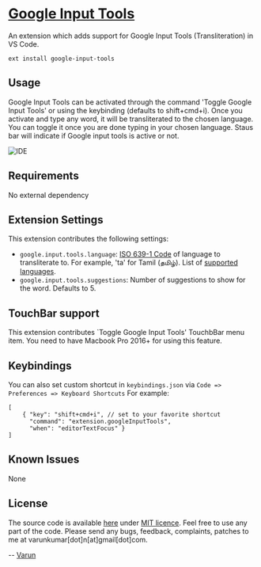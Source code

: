 # [Google Input Tools](https://github.com/varunkumar/google-input-tools)

An extension which adds support for Google Input Tools (Transliteration) in VS Code. 

```
ext install google-input-tools
```

## Usage

Google Input Tools can be activated through the command 'Toggle Google Input Tools' or using the keybinding (defaults to shift+cmd+i). Once you activate and type any word, it will be transliterated to the chosen language. You can toggle it once you are done typing in your chosen language. Staus bar will indicate if Google input tools is active or not. 

![IDE](assets/images/demo.gif) 

## Requirements

No external dependency

## Extension Settings

This extension contributes the following settings:

* `google.input.tools.language`: [ISO 639-1 Code](https://www.loc.gov/standards/iso639-2/php/code_list.php) of language to transliterate to. For example, 'ta' for Tamil (தமிழ்). List of [supported languages](https://www.google.com/inputtools/help/languages.html).
* `google.input.tools.suggestions`: Number of suggestions to show for the word. Defaults to 5.

## TouchBar support

This extension contributes `Toggle Google Input Tools' TouchbBar menu item. You need to have Macbook Pro 2016+ for using this feature.

## Keybindings

You can also set custom shortcut in `keybindings.json` via `Code => Preferences => Keyboard Shortcuts`
For example:
```
[
    { "key": "shift+cmd+i", // set to your favorite shortcut
      "command": "extension.googleInputTools",
      "when": "editorTextFocus" }
]
```

## Known Issues

None

## License

The source code is available [here](https://github.com/varunkumar/google-input-tools) under [MIT licence](http://varunkumar.mit-license.org/). Feel free to use any part of the code. Please send any bugs, feedback, complaints, patches to me at varunkumar[dot]n[at]gmail[dot]com.

-- [Varun](http://www.varunkumar.me)